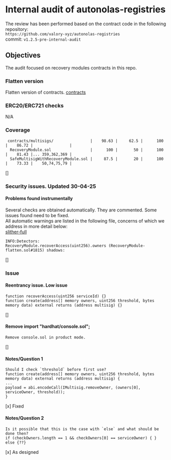 # Internal audit of autonolas-registries
The review has been performed based on the contract code in the following repository:<br>
`https://github.com/valory-xyz/autonolas-registries` <br>
commit: `v1.2.5-pre-internal-audit` <br> 

## Objectives
The audit focused on recovery modules contracts in this repo.

### Flatten version
Flatten version of contracts. [contracts](https://github.com/valory-xyz/autonolas-registries/blob/main/audits/internal7/analysis/contracts) 

### ERC20/ERC721 checks
N/A

### Coverage
```
 contracts/multisigs/                |    98.63 |     62.5 |      100 |    86.72 |                |
  RecoveryModule.sol                 |      100 |       50 |      100 |    81.43 |... 359,362,369 |
  SafeMultisigWithRecoveryModule.sol |     87.5 |       20 |      100 |    73.33 |    50,74,75,79 |
```
[]

### Security issues. Updated 30-04-25
#### Problems found instrumentally
Several checks are obtained automatically. They are commented. Some issues found need to be fixed. <br>
All automatic warnings are listed in the following file, concerns of which we address in more detail below: <br>
[slither-full](https://github.com/valory-xyz/autonolas-registries/blob/main/audits/internal7/analysis/slither_full.txt)
```
INFO:Detectors:
RecoveryModule.recoverAccess(uint256).owners (RecoveryModule-flatten.sol#1815) shadows:
```
[]

### Issue
#### Reentrancy issue. Low issue
```
function recoverAccess(uint256 serviceId) {}
function create(address[] memory owners, uint256 threshold, bytes memory data) external returns (address multisig) {}
```
[]

#### Remove import "hardhat/console.sol";
```
Remove console.sol in product mode.
```
[]

#### Notes/Question 1
```
Should I check `threshold` before first use?
function create(address[] memory owners, uint256 threshold, bytes memory data) external returns (address multisig) {
...
payload = abi.encodeCall(IMultisig.removeOwner, (owners[0], serviceOwner, threshold));
}
```
[x] Fixed

#### Notes/Question 2
```
Is it possible that this is the case with `else` and what should be done then?
if (checkOwners.length == 1 && checkOwners[0] == serviceOwner) { } else {??}
```
[x] As designed


